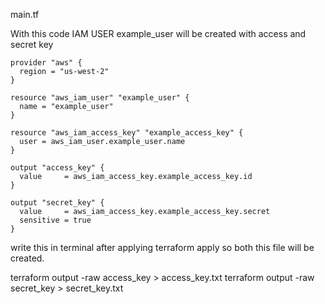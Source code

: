 
main.tf 

With this code IAM USER example_user will be created with access and secret key
```
provider "aws" {
  region = "us-west-2"
}

resource "aws_iam_user" "example_user" {
  name = "example_user"
}

resource "aws_iam_access_key" "example_access_key" {
  user = aws_iam_user.example_user.name
}

output "access_key" {
  value     = aws_iam_access_key.example_access_key.id
}

output "secret_key" {
  value     = aws_iam_access_key.example_access_key.secret
  sensitive = true
}
```


write this in terminal after applying terraform apply so both this file will be created.

terraform output -raw access_key > access_key.txt
terraform output -raw secret_key > secret_key.txt

